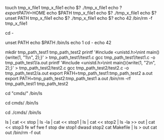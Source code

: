 <!-- 0. practice microshell. find subject.
1. take 1 absolute path as arg, run it
2. take 2args, put pipe between them. like this: ./microshell ls "|" grep microshell

ls -l | grep '.c' | awk '{ print $9 }' | sort -r

3. modify split. to handle double quotes.
   when something enclosed in quotes, consider it as one unit and don't split. discard the quotes

cat | cat | | ls
bash: syntax error near unexpected token `|'

||
bash: syntax error near unexpected token `||'

lsof -c sleep | grep pipe
 -->

touch tmp_x_file1
tmp_x_file1
echo $?
./tmp_x_file1
echo $?
export PATH=$HOME
echo $PATH
tmp_x_file1
echo $?
./tmp_x_file1
echo $?
unset PATH
tmp_x_file1
echo $?
./tmp_x_file1
echo $?
echo 42
/bin/rm -f tmp_x_file1

cd -

unset PATH
echo $PATH
/bin/ls
echo 1
cd -
echo 42

mkdir tmp_path_test1 tmp_path_test2
printf '#include <unistd.h>\nint main(){write(1, \"1\\n\", 2);}' > tmp_path_test1/test1.c
gcc tmp_path_test1/test1.c -o tmp_path_test1/a.out
printf '#include <unistd.h>\nint main(){write(1, \"2\\n\", 2);}' > tmp_path_test2/test2.c
gcc tmp_path_test2/test2.c -o tmp_path_test2/a.out
export PATH=tmp_path_test1:tmp_path_test2
a.out
export PATH=tmp_path_test2:tmp_path_test1
a.out
/bin/rm -rf tmp_path_test1 tmp_path_test2

cd "cmds/"
/bin/ls

cd cmds/
/bin/ls

cd ./cmds/
/bin/ls

ls | cat << stop | ls -la | cat << stop1 | ls | cat << stop2 | ls -la >> out | cat << stop3
fe
wf
fwe
f
stop
dw
stop1
dwasd
stop2
cat Makefile | ls > out
cat out
/bin/rm -f out
